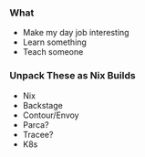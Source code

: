 ### What
- Make my day job interesting
- Learn something
- Teach someone

### Unpack These as Nix Builds
- Nix
- Backstage
- Contour/Envoy
- Parca?
- Tracee?
- K8s
